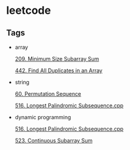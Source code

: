 # leetcode

## Tags
- array

  [209. Minimum Size Subarray Sum](https://github.com/squidszyd/leetcode/blob/master/209.%20Minimum%20Size%20Subarray%20Sum.cpp)
  
  [442. Find All Duplicates in an Array](https://github.com/squidszyd/leetcode/blob/master/442.%20Find%20All%20Duplicates%20in%20an%20Array.cpp)
- string

  [60. Permutation Sequence](https://github.com/squidszyd/leetcode/blob/master/60.%20Permutation%20Sequence.cpp)
  
  [516. Longest Palindromic Subsequence.cpp](https://github.com/squidszyd/leetcode/blob/master/516.%20Longest%20Palindromic%20Subsequence.cpp)
- dynamic programming

  [516. Longest Palindromic Subsequence.cpp](https://github.com/squidszyd/leetcode/blob/master/516.%20Longest%20Palindromic%20Subsequence.cpp)

  [523. Continuous Subarray Sum](https://github.com/squidszyd/leetcode/blob/master/523.%20Continuous%20Subarray%20Sum.cpp)
